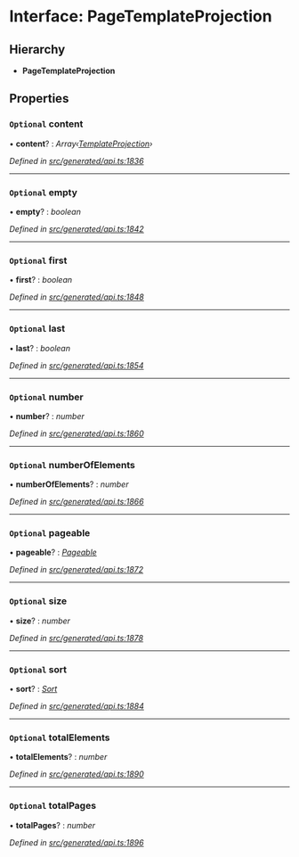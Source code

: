 # Interface: PageTemplateProjection

## Hierarchy

* **PageTemplateProjection**

## Properties

### `Optional` content

• **content**? : *Array‹[TemplateProjection](templateprojection.md)›*

*Defined in [src/generated/api.ts:1836](https://github.com/mailslurp/mailslurp-client-ts-js/blob/4ca018b/src/generated/api.ts#L1836)*

___

### `Optional` empty

• **empty**? : *boolean*

*Defined in [src/generated/api.ts:1842](https://github.com/mailslurp/mailslurp-client-ts-js/blob/4ca018b/src/generated/api.ts#L1842)*

___

### `Optional` first

• **first**? : *boolean*

*Defined in [src/generated/api.ts:1848](https://github.com/mailslurp/mailslurp-client-ts-js/blob/4ca018b/src/generated/api.ts#L1848)*

___

### `Optional` last

• **last**? : *boolean*

*Defined in [src/generated/api.ts:1854](https://github.com/mailslurp/mailslurp-client-ts-js/blob/4ca018b/src/generated/api.ts#L1854)*

___

### `Optional` number

• **number**? : *number*

*Defined in [src/generated/api.ts:1860](https://github.com/mailslurp/mailslurp-client-ts-js/blob/4ca018b/src/generated/api.ts#L1860)*

___

### `Optional` numberOfElements

• **numberOfElements**? : *number*

*Defined in [src/generated/api.ts:1866](https://github.com/mailslurp/mailslurp-client-ts-js/blob/4ca018b/src/generated/api.ts#L1866)*

___

### `Optional` pageable

• **pageable**? : *[Pageable](pageable.md)*

*Defined in [src/generated/api.ts:1872](https://github.com/mailslurp/mailslurp-client-ts-js/blob/4ca018b/src/generated/api.ts#L1872)*

___

### `Optional` size

• **size**? : *number*

*Defined in [src/generated/api.ts:1878](https://github.com/mailslurp/mailslurp-client-ts-js/blob/4ca018b/src/generated/api.ts#L1878)*

___

### `Optional` sort

• **sort**? : *[Sort](sort.md)*

*Defined in [src/generated/api.ts:1884](https://github.com/mailslurp/mailslurp-client-ts-js/blob/4ca018b/src/generated/api.ts#L1884)*

___

### `Optional` totalElements

• **totalElements**? : *number*

*Defined in [src/generated/api.ts:1890](https://github.com/mailslurp/mailslurp-client-ts-js/blob/4ca018b/src/generated/api.ts#L1890)*

___

### `Optional` totalPages

• **totalPages**? : *number*

*Defined in [src/generated/api.ts:1896](https://github.com/mailslurp/mailslurp-client-ts-js/blob/4ca018b/src/generated/api.ts#L1896)*
